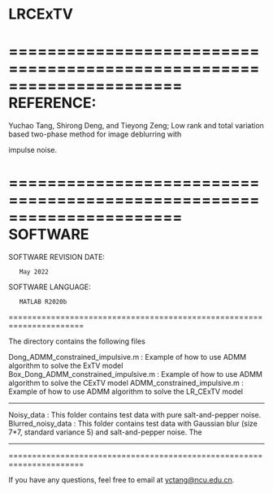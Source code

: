# LRCExTV


======================================================================
REFERENCE:
======================================================================   
Yuchao Tang, Shirong Deng, and Tieyong Zeng; Low rank and total variation based two-phase method for image deblurring with 

impulse noise.

======================================================================
SOFTWARE
======================================================================   

SOFTWARE REVISION DATE:

       May 2022

SOFTWARE LANGUAGE:

       MATLAB R2020b

======================================================================

The directory contains the following files


Dong_ADMM_constrained_impulsive.m   : Example of how to use ADMM algorithm  to solve the ExTV model
Box_Dong_ADMM_constrained_impulsive.m      : Example of how to use ADMM algorithm to solve the CExTV model
ADMM_constrained_impulsive.m      : Example of how to use ADMM algorithm to solve the LR_CExTV model

--------------------------------------------------------
Noisy_data                           : This folder contains  test data with pure salt-and-pepper noise.
Blurred_noisy_data                   : This folder contains  test data with Gaussian blur (size 7*7, standard variance 5) and salt-and-pepper noise. The 

--------------------------------------------------------



======================================================================

If you have any questions, feel free to email at yctang@ncu.edu.cn.
